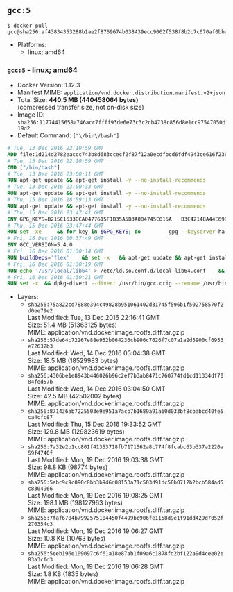 ## `gcc:5`

```console
$ docker pull gcc@sha256:af43834353288b1ae2f8769674b038439ecc9062f538f8b2c7c670af0bbab455
```

-	Platforms:
	-	linux; amd64

### `gcc:5` - linux; amd64

-	Docker Version: 1.12.3
-	Manifest MIME: `application/vnd.docker.distribution.manifest.v2+json`
-	Total Size: **440.5 MB (440458064 bytes)**  
	(compressed transfer size, not on-disk size)
-	Image ID: `sha256:11774415658a746acc7ffff93de6e73c3c2cb4738c856d8e1cc97547050d19d2`
-	Default Command: `["\/bin\/bash"]`

```dockerfile
# Tue, 13 Dec 2016 22:10:59 GMT
ADD file:1d214d2782eaccc743b8d683ccecf2f87f12a0ecdfbcd6fdf4943ce616f23870 in / 
# Tue, 13 Dec 2016 22:10:59 GMT
CMD ["/bin/bash"]
# Tue, 13 Dec 2016 23:00:11 GMT
RUN apt-get update && apt-get install -y --no-install-recommends 		ca-certificates 		curl 		wget 	&& rm -rf /var/lib/apt/lists/*
# Tue, 13 Dec 2016 23:00:33 GMT
RUN apt-get update && apt-get install -y --no-install-recommends 		bzr 		git 		mercurial 		openssh-client 		subversion 				procps 	&& rm -rf /var/lib/apt/lists/*
# Thu, 15 Dec 2016 18:59:13 GMT
RUN apt-get update && apt-get install -y --no-install-recommends 		autoconf 		automake 		bzip2 		file 		g++ 		gcc 		imagemagick 		libbz2-dev 		libc6-dev 		libcurl4-openssl-dev 		libdb-dev 		libevent-dev 		libffi-dev 		libgdbm-dev 		libgeoip-dev 		libglib2.0-dev 		libjpeg-dev 		libkrb5-dev 		liblzma-dev 		libmagickcore-dev 		libmagickwand-dev 		libmysqlclient-dev 		libncurses-dev 		libpng-dev 		libpq-dev 		libreadline-dev 		libsqlite3-dev 		libssl-dev 		libtool 		libwebp-dev 		libxml2-dev 		libxslt-dev 		libyaml-dev 		make 		patch 		xz-utils 		zlib1g-dev 	&& rm -rf /var/lib/apt/lists/*
# Thu, 15 Dec 2016 23:47:41 GMT
ENV GPG_KEYS=B215C1633BCA0477615F1B35A5B3A004745C015A 	B3C42148A44E6983B3E4CC0793FA9B1AB75C61B8 	90AA470469D3965A87A5DCB494D03953902C9419 	80F98B2E0DAB6C8281BDF541A7C8C3B2F71EDF1C 	7F74F97C103468EE5D750B583AB00996FC26A641 	33C235A34C46AA3FFB293709A328C3A2C3C45C06
# Thu, 15 Dec 2016 23:47:44 GMT
RUN set -xe 	&& for key in $GPG_KEYS; do 		gpg --keyserver ha.pool.sks-keyservers.net --recv-keys "$key"; 	done
# Fri, 16 Dec 2016 00:37:49 GMT
ENV GCC_VERSION=5.4.0
# Fri, 16 Dec 2016 01:30:14 GMT
RUN buildDeps='flex' 	&& set -x 	&& apt-get update && apt-get install -y $buildDeps --no-install-recommends 	&& rm -r /var/lib/apt/lists/* 	&& curl -fSL "http://ftpmirror.gnu.org/gcc/gcc-$GCC_VERSION/gcc-$GCC_VERSION.tar.bz2" -o gcc.tar.bz2 	&& curl -fSL "http://ftpmirror.gnu.org/gcc/gcc-$GCC_VERSION/gcc-$GCC_VERSION.tar.bz2.sig" -o gcc.tar.bz2.sig 	&& gpg --batch --verify gcc.tar.bz2.sig gcc.tar.bz2 	&& mkdir -p /usr/src/gcc 	&& tar -xf gcc.tar.bz2 -C /usr/src/gcc --strip-components=1 	&& rm gcc.tar.bz2* 	&& cd /usr/src/gcc 	&& ./contrib/download_prerequisites 	&& { rm *.tar.* || true; } 	&& dir="$(mktemp -d)" 	&& cd "$dir" 	&& /usr/src/gcc/configure 		--disable-multilib 		--enable-languages=c,c++,fortran,go 	&& make -j"$(nproc)" 	&& make install-strip 	&& cd .. 	&& rm -rf "$dir" 	&& apt-get purge -y --auto-remove $buildDeps
# Fri, 16 Dec 2016 01:30:19 GMT
RUN echo '/usr/local/lib64' > /etc/ld.so.conf.d/local-lib64.conf 	&& ldconfig -v
# Fri, 16 Dec 2016 01:30:21 GMT
RUN set -x 	&& dpkg-divert --divert /usr/bin/gcc.orig --rename /usr/bin/gcc 	&& dpkg-divert --divert /usr/bin/g++.orig --rename /usr/bin/g++ 	&& dpkg-divert --divert /usr/bin/gfortran.orig --rename /usr/bin/gfortran 	&& update-alternatives --install /usr/bin/cc cc /usr/local/bin/gcc 999
```

-	Layers:
	-	`sha256:75a822cd7888e394c49828b951061402d31745f596b1f502758570f2d0ee79e2`  
		Last Modified: Tue, 13 Dec 2016 22:16:41 GMT  
		Size: 51.4 MB (51363125 bytes)  
		MIME: application/vnd.docker.image.rootfs.diff.tar.gzip
	-	`sha256:57de64c72267e88e952b064236cb906c7626f7c07a1a2d5900cf6953e72632b3`  
		Last Modified: Wed, 14 Dec 2016 03:04:38 GMT  
		Size: 18.5 MB (18529983 bytes)  
		MIME: application/vnd.docker.image.rootfs.diff.tar.gzip
	-	`sha256:4306be1e8943b446026b96c2ef7b3ab8471c760774fd1cd11334df7084fed57b`  
		Last Modified: Wed, 14 Dec 2016 03:04:50 GMT  
		Size: 42.5 MB (42502002 bytes)  
		MIME: application/vnd.docker.image.rootfs.diff.tar.gzip
	-	`sha256:871436ab7225503e9e951a7acb7b1689a91a60d033bf8cbabcd40fe5ca4cfc87`  
		Last Modified: Thu, 15 Dec 2016 19:33:52 GMT  
		Size: 129.8 MB (129823619 bytes)  
		MIME: application/vnd.docker.image.rootfs.diff.tar.gzip
	-	`sha256:7a32e2b1cc801f41353718fb7171562a8c774f8fcabc63b337a2220a59f4740f`  
		Last Modified: Mon, 19 Dec 2016 19:03:38 GMT  
		Size: 98.8 KB (98774 bytes)  
		MIME: application/vnd.docker.image.rootfs.diff.tar.gzip
	-	`sha256:5abc9c9c090c8bb3b9d6d08153a71c503d91dc50b0712b2bcb584ad5c8304966`  
		Last Modified: Mon, 19 Dec 2016 19:08:25 GMT  
		Size: 198.1 MB (198127963 bytes)  
		MIME: application/vnd.docker.image.rootfs.diff.tar.gzip
	-	`sha256:7faf6704b7992575104450f4499bc906fe1158d9e1f91dd429d7052f270354c3`  
		Last Modified: Mon, 19 Dec 2016 19:06:27 GMT  
		Size: 10.8 KB (10763 bytes)  
		MIME: application/vnd.docker.image.rootfs.diff.tar.gzip
	-	`sha256:5eeb196e109097c6f61a18e87ab1f09a6c1878fd2bf122a9d4cee02e83a3cfd3`  
		Last Modified: Mon, 19 Dec 2016 19:06:28 GMT  
		Size: 1.8 KB (1835 bytes)  
		MIME: application/vnd.docker.image.rootfs.diff.tar.gzip
